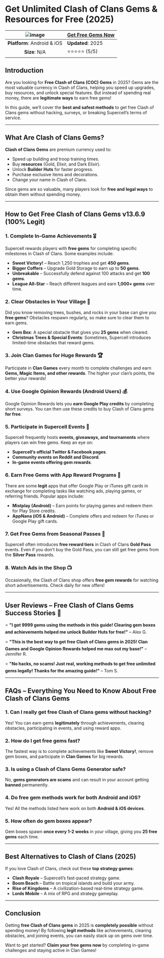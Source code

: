 # Get Unlimited Clash of Clans Gems & Resources for Free (2025)

| ![image](https://github.com/user-attachments/assets/d6ef3c0e-58b7-4ba8-b65c-9e8e1100c067) | [**Get Free Gems Now**](https://tinyurl.com/yfeeeyxa)  |
|:-------------------------------------------------:|-----------------------|
| **Platform**: Android & iOS                        | **Updated**: 2025     |
| **Size**: N/A                                      | ⭐⭐⭐⭐⭐ (5/5) |

## Introduction

Are you looking for **Free Clash of Clans (COC) Gems** in 2025? Gems are the most valuable currency in Clash of Clans, helping you speed up upgrades, buy resources, and unlock special features. But instead of spending real money, there are **legitimate ways** to earn free gems!

In this guide, we’ll cover the **best and safest methods** to get free Clash of Clans gems without hacking, surveys, or breaking Supercell’s terms of service.

---

## What Are Clash of Clans Gems?

**Clash of Clans Gems** are premium currency used to:
- Speed up building and troop training times.
- Buy **resources** (Gold, Elixir, and Dark Elixir).
- Unlock **Builder Huts** for faster progress.
- Purchase exclusive items and decorations.
- Change your name in Clash of Clans.

Since gems are so valuable, many players look for **free and legal ways** to obtain them without spending money.

---

## How to Get Free Clash of Clans Gems v13.6.9 (100% Legit)

### 1. **Complete In-Game Achievements** 🎖️
Supercell rewards players with **free gems** for completing specific milestones in Clash of Clans. Some examples include:
- **Sweet Victory!** – Reach 1,250 trophies and get **450 gems**.
- **Bigger Coffers** – Upgrade Gold Storage to earn up to **50 gems**.
- **Unbreakable** – Successfully defend against 100 attacks and get **100 gems**.
- **League All-Star** – Reach different leagues and earn **1,000+ gems** over time.

### 2. **Clear Obstacles in Your Village** 🌿
Did you know removing trees, bushes, and rocks in your base can give you **free gems**? Obstacles respawn regularly, so make sure to clear them to earn gems.

- **Gem Box**: A special obstacle that gives you **25 gems** when cleared.
- **Christmas Trees & Special Events**: Sometimes, Supercell introduces limited-time obstacles that reward gems.

### 3. **Join Clan Games for Huge Rewards** 🏆
Participate in **Clan Games** every month to complete challenges and earn **Gems, Magic Items, and other rewards**. The higher your clan’s points, the better your rewards!

### 4. **Use Google Opinion Rewards (Android Users)** 💰
Google Opinion Rewards lets you **earn Google Play credits** by completing short surveys. You can then use these credits to buy Clash of Clans gems **for free**.

### 5. **Participate in Supercell Events** 🎉
Supercell frequently hosts **events, giveaways, and tournaments** where players can win free gems. Keep an eye on:
- **Supercell’s official Twitter & Facebook pages**.
- **Community events on Reddit and Discord**.
- **In-game events offering gem rewards**.

### 6. **Earn Free Gems with App Reward Programs** 📲
There are some **legit** apps that offer Google Play or iTunes gift cards in exchange for completing tasks like watching ads, playing games, or referring friends. Popular apps include:
- **Mistplay (Android)** – Earn points for playing games and redeem them for Play Store credits.
- **AppNana (iOS & Android)** – Complete offers and redeem for iTunes or Google Play gift cards.

### 7. **Get Free Gems from Seasonal Passes** 🌟
Supercell often introduces **free reward tiers** in Clash of Clans **Gold Pass** events. Even if you don’t buy the Gold Pass, you can still get free gems from the **Silver Pass** rewards.

### 8. **Watch Ads in the Shop** 📺
Occasionally, the Clash of Clans shop offers **free gem rewards** for watching short advertisements. Check daily for new offers!

---

## User Reviews – Free Clash of Clans Gems Success Stories 🎉

⭐ **"I got 9999 gems using the methods in this guide! Clearing gem boxes and achievements helped me unlock Builder Huts for free!"** – Alex G.

⭐ **"This is the best way to get free Clash of Clans gems in 2025! Clan Games and Google Opinion Rewards helped me max out my base!"** – Jennifer R.

⭐ **"No hacks, no scams! Just real, working methods to get free unlimited gems legally! Thanks for the amazing guide!"** – Tom S.

---

## FAQs – Everything You Need to Know About Free Clash of Clans Gems

### 1. **Can I really get free Clash of Clans gems without hacking?**
Yes! You can earn gems **legitimately** through achievements, clearing obstacles, participating in events, and using reward apps.

### 2. **How do I get free gems fast?**
The fastest way is to complete achievements like **Sweet Victory!**, remove gem boxes, and participate in **Clan Games** for big rewards.

### 3. **Is using a Clash of Clans Gems Generator safe?**
No, **gems generators are scams** and can result in your account getting **banned** permanently.

### 4. **Do free gem methods work for both Android and iOS?**
Yes! All the methods listed here work on both **Android & iOS devices**.

### 5. **How often do gem boxes appear?**
Gem boxes spawn **once every 1-2 weeks** in your village, giving you **25 free gems** each time.

---

## Best Alternatives to Clash of Clans (2025)

If you love Clash of Clans, check out these **top strategy games**:
- **Clash Royale** – Supercell’s fast-paced strategy game.
- **Boom Beach** – Battle on tropical islands and build your army.
- **Rise of Kingdoms** – A civilization-based real-time strategy game.
- **Lords Mobile** – A mix of RPG and strategy gameplay.

---

## Conclusion

Getting **free Clash of Clans gems** in 2025 is **completely possible** without spending money! By following **legit methods** like achievements, clearing obstacles, and joining events, you can easily stack up on gems over time.

Want to get started? **Claim your free gems now** by completing in-game challenges and staying active in Clan Games!
